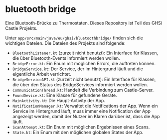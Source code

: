 # bluetooth bridge
Eine Bluetooth-Brücke zu Thermostaten.
Dieses Repository ist Teil des GHSi Castle Projekts.

Unter `app/src/main/java/eu/ghsi/bluetoothbridge/` finden sich die wichtigen Dateien.
Die Dateien des Projekts sind folgende:

- `BluetoothListener.kt` (zurzeit nicht benutzt): Ein Interface für Klassen, die über Bluetooth-Events informiert werden wollen.
- `BridgeError.kt`: Ein Enum mit möglichen Errors, die auftreten können.
- `BridgeService.kt`: Der Service, der im Hintergrund läuft und die eigentliche Arbeit verrichtet.
- `BridgeServiceAPI.kt` (zurzeit nicht benutzt): Ein Interface für Klassen, die über den Status des BridgeServices informiert werden wollen.
- `CommunicationThread.kt`: Handelt die Verbindung zum Castle-Server.
- `FoundDevice.kt`: Eine Klasse für gefundene Geräte.
- `MainActivity.kt`: Die Haupt-Activity der App.
- `NotificationManager.kt`: Verwaltet die Notifications der App. Wenn ein Service im Hintergrund läuft, muss immer eine Notification der App angezeigt werden, damit der Nutzer im Klaren darüber ist, dass die App läuft.
- `ScanAttempt.kt`: Ein Enum mit möglichen Ergebnissen eines Scans.
- `State.kt`: Ein Enum mit den möglichen globalen States der App.

